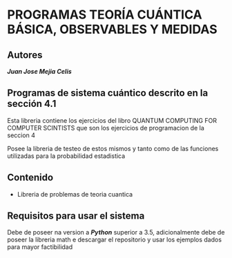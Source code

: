 # PROGRAMAS TEORÍA CUÁNTICA BÁSICA, OBSERVABLES Y MEDIDAS

## Autores

***Juan Jose Mejia Celis***

## Programas de sistema cuántico descrito en la sección 4.1


Esta libreria contiene los ejercicios del libro QUANTUM COMPUTING FOR COMPUTER SCINTISTS que son los ejercicios de programacion de la seccion 4

Posee la libreria de testeo de estos mismos y tanto como de las funciones utilizadas para la probabilidad estadistica

## Contenido

- Libreria de problemas de teoria cuantica



## Requisitos para usar el sistema

Debe de poseer na version a ***Python*** superior a 3.5, adicionalmente debe de poseer la libreria math e descargar el repositorio y usar los ejemplos dados para mayor factibilidad
